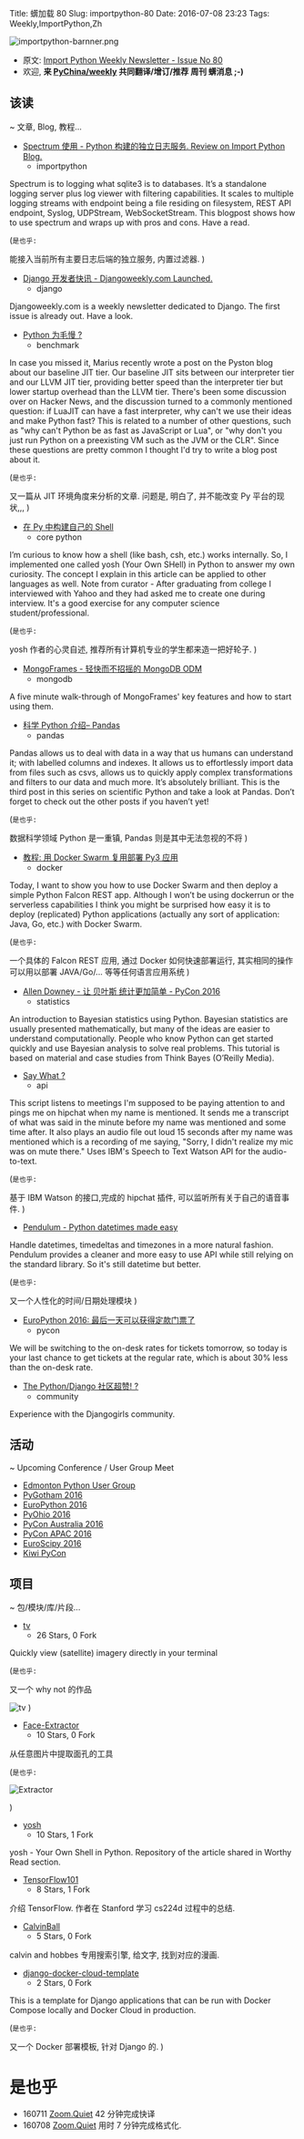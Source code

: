 Title: 蠎加载 80
Slug: importpython-80
Date: 2016-07-08 23:23
Tags: Weekly,ImportPython,Zh

![importpython-barnner.png](http://zoomq.qiniudn.com/ZQCollection/snap/importpython-barnner.png?imageView2/2/h/210)


- 原文: [Import Python Weekly Newsletter - Issue No 80](http://importpython.com/newsletter/no/80/)
- 欢迎, **来 [PyChina/weekly](https://github.com/PyChina/weekly) 共同翻译/增订/推荐 周刊 蠎消息 ;-)**

## 该读
~ 文章, Blog, 教程...


- [Spectrum 使用 - Python 构建的独立日志服务. Review on Import Python Blog.](http://goo.gl/EsgvEK)
    + importpython

Spectrum is to logging what sqlite3 is to databases. It’s a standalone logging server plus log viewer with filtering capabilities. It scales to multiple logging streams with endpoint being a file residing on filesystem, REST API endpoint, Syslog, UDPStream, WebSocketStream. This blogpost shows how to use spectrum and wraps up with pros and cons. Have a read.

(`是也乎:`

能接入当前所有主要日志后端的独立服务,
内置过滤器.
)


- [Django 开发者快讯 - Djangoweekly.com Launched.](http://djangoweekly.com/newsletter/)
    + django

Djangoweekly.com is a weekly newsletter dedicated to Django. The first issue is already out. Have a look.

- [Python 为毛慢 ?](http://blog.kevmod.com/2016/07/why-is-python-slow/)
    + benchmark

In case you missed it, Marius recently wrote a post on the Pyston blog about our baseline JIT tier. Our baseline JIT sits between our interpreter tier and our LLVM JIT tier, providing better speed than the interpreter tier but lower startup overhead than the LLVM tier. There's been some discussion over on Hacker News, and the discussion turned to a commonly mentioned question: if LuaJIT can have a fast interpreter, why can't we use their ideas and make Python fast? This is related to a number of other questions, such as "why can't Python be as fast as JavaScript or Lua", or "why don't you just run Python on a preexisting VM such as the JVM or the CLR". Since these questions are pretty common I thought I'd try to write a blog post about it.

(`是也乎:`

又一篇从 JIT 环境角度来分析的文章.
问题是, 明白了, 并不能改变 Py 平台的现状,,,
)

- [在 Py 中构建自己的 Shell](https://hackercollider.com/articles/2016/07/05/create-your-own-shell-in-python-part-1/)
    + core python

I’m curious to know how a shell (like bash, csh, etc.) works internally. So, I implemented one called yosh (Your Own SHell) in Python to answer my own curiosity. The concept I explain in this article can be applied to other languages as well. Note from curator - After graduating from college I interviewed with Yahoo and they had asked me to create one during interview. It's a good exercise for any computer science student/professional.

(`是也乎:`

yosh 作者的心灵自述, 推荐所有计算机专业的学生都来造一把好轮子.
)

- [MongoFrames - 轻快而不招摇的 MongoDB ODM](http://mongoframes.com/getting-started)
    + mongodb

A five minute walk-through of MongoFrames' key features and how to start using them.



- [科学 Python 介绍– Pandas](http://www.datadependence.com/2016/05/scientific-python-pandas/)
    + pandas

Pandas allows us to deal with data in a way that us humans can understand it; with labelled columns and indexes. It allows us to effortlessly import data from files such as csvs, allows us to quickly apply complex transformations and filters to our data and much more. It’s absolutely brilliant. This is the third post in this series on scientific Python and take a look at Pandas. Don’t forget to check out the other posts if you haven’t yet!

(`是也乎:`

数据科学领域 Python 是一重镇, Pandas 则是其中无法忽视的不将
)

- [教程: 用 Docker Swarm 复用部署 Py3 应用](http://www.giantflyingsaucer.com/blog/?p=5923)
    + docker

Today, I want to show you how to use Docker Swarm and then deploy a simple Python Falcon REST app. Although I won’t be using dockerrun or the serverless capabilities I think you might be surprised how easy it is to deploy (replicated) Python applications (actually any sort of application: Java, Go, etc.) with Docker Swarm.

(`是也乎:`

一个具体的 Falcon REST 应用, 通过 Docker 如何快速部署运行,
其实相同的操作可以用以部署 JAVA/Go/... 等等任何语言应用系统
)

- [Allen Downey - 让 贝叶斯 统计更加简单 - PyCon 2016](https://www.youtube.com/watch?v=TpgiFIGXcT4)
    + statistics

An introduction to Bayesian statistics using Python. Bayesian statistics are usually presented mathematically, but many of the ideas are easier to understand computationally. People who know Python can get started quickly and use Bayesian analysis to solve real problems. This tutorial is based on material and case studies from Think Bayes (O’Reilly Media).

- [Say What ?](https://github.com/joshnewlan/say_what)
    + api

This script listens to meetings I'm supposed to be paying attention to and pings me on hipchat when my name is mentioned. It sends me a transcript of what was said in the minute before my name was mentioned and some time after. It also plays an audio file out loud 15 seconds after my name was mentioned which is a recording of me saying, "Sorry, I didn't realize my mic was on mute there." Uses IBM's Speech to Text Watson API for the audio-to-text.

(`是也乎:`

基于 IBM Watson 的接口,完成的 hipchat 插件,
可以监听所有关于自己的语音事件. 
)

- [Pendulum - Python datetimes made easy](http://pendulum.eustace.io/)

Handle datetimes, timedeltas and timezones in a more natural fashion. Pendulum provides a cleaner and more easy to use API while still relying on the standard library. So it's still datetime but better.

(`是也乎:`

又一个人性化的时间/日期处理模块
)

- [EuroPython 2016: 最后一天可以获得定款门票了](http://blog.europython.eu/post/147035184592)
    + pycon

We will be switching to the on-desk rates for tickets tomorrow, so today is your last chance to get tickets at the regular rate, which is about 30% less than the on-desk rate.

- [The Python/Django 社区超赞! ?](http://blog.djangogirls.org/post/146887124043)
    + community

Experience with the Djangogirls community. 


## 活动
~ Upcoming Conference / User Group Meet

- [Edmonton Python User Group](http://edmontonpy.com/)
- [PyGotham 2016](https://2016.pygotham.org/)
- [EuroPython 2016](http://ep2016.europython.eu/)
- [PyOhio 2016](http://pyohio.org/)
- [PyCon Australia 2016](http://2016.pycon-au.org/)
- [PyCon APAC 2016](https://www.pycon.kr/2016apac/)
- [EuroScipy 2016](https://www.euroscipy.org/2016)
- [Kiwi PyCon](http://kiwi.pycon.org/)



## 项目
~ 包/模块/库/片段...

- [tv](https://github.com/daleroberts/tv)
    - 26 Stars, 0 Fork

Quickly view (satellite) imagery directly in your terminal

(`是也乎:`

又一个 why not 的作品

![tv](https://github.com/daleroberts/tv/raw/master/docs/anim.gif)
)

- [Face-Extractor](https://github.com/JeeveshN/Face-Extractor)
    - 10 Stars, 0 Fork

从任意图片中提取面孔的工具

(`是也乎:`

![Extractor](https://github.com/JeeveshN/Face-Extractor/raw/master/extras/1.png?raw=True)

)

- [yosh](https://github.com/supasate/yosh)
    - 10 Stars, 1 Fork

yosh - Your Own Shell in Python. Repository of the article shared in Worthy Read section.

- [TensorFlow101](https://github.com/nihit/TensorFlow101)
    - 8 Stars, 1 Fork

介绍 TensorFlow. 
作者在 Stanford 学习 cs224d 过程中的总结.

- [CalvinBall](https://github.com/thekindlyone/calvinball_pythonanywhere)
    - 5 Stars, 0 Fork

calvin and hobbes 专用搜索引擎,
给文字, 找到对应的漫画.

- [django-docker-cloud-template](https://github.com/bfirsh/django-docker-cloud-template)
    - 2 Stars, 0 Fork

This is a template for Django applications that can be run with Docker Compose locally and Docker Cloud in production.

(`是也乎:`

又一个 Docker 部署模板, 针对 Django 的.
)

# 是也乎

- 160711 [Zoom.Quiet](http://zoomquiet.io) 42 分钟完成快译
- 160708 [Zoom.Quiet](http://zoomquiet.io) 用时 7 分钟完成格式化.


